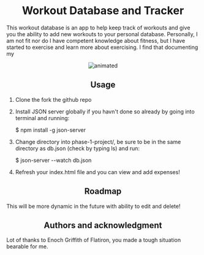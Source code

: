 <h1 align="center"> Workout Database and Tracker</h1>

This workout database is an app to help keep track of workouts and give you the ability to add new workouts to your personal database. Personally, I am not fit nor do I have competent knowledge about fitness, but I have started to exercise and learn more about exercising. I find that documenting my 
 
 <p align="center">
  <img src="https://user-images.githubusercontent.com/91168142/151009832-ee61e1eb-713e-4e5e-897d-ed3ea6494c62.gif" alt="animated" />
</p>

<h2 align="center"> Usage</h2>

1. Clone the fork the github repo

2. Install JSON server globally if you havn't done so already by going into terminal and running:

   $ npm install -g json-server

3. Change directory into phase-1-project/, be sure to be in the same directory as db.json (check by typing ls) and run:
 
   $ json-server --watch db.json

4. Refresh your index.html file and you can view and add expenses!


<h2 align="center"> Roadmap</h2>

This will be more dynamic in the future with ability to edit and delete!


<h2 align="center"> Authors and acknowledgment</h2>
Lot of thanks to Enoch Griffith of Flatiron, you made a tough situation bearable for me.
